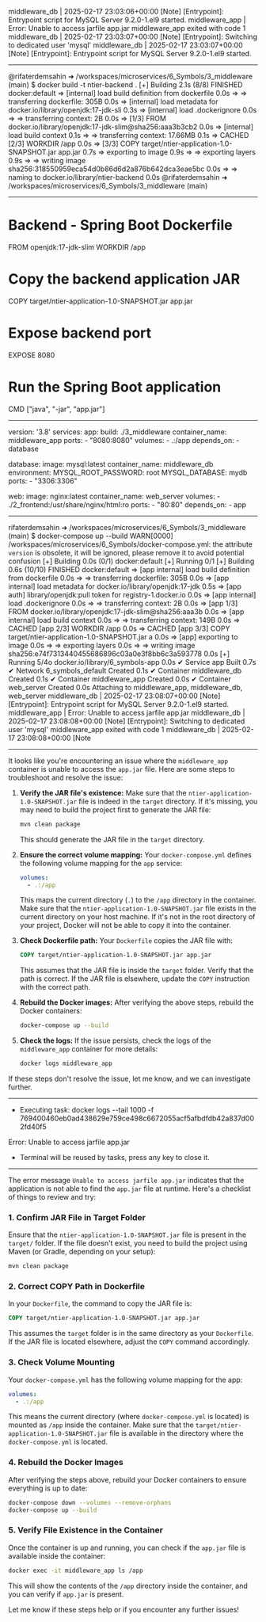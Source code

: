 middleware_db   | 2025-02-17 23:03:06+00:00 [Note] [Entrypoint]: Entrypoint script for MySQL Server 9.2.0-1.el9 started.
middleware_app  | Error: Unable to access jarfile app.jar
middleware_app exited with code 1
middleware_db   | 2025-02-17 23:03:07+00:00 [Note] [Entrypoint]: Switching to dedicated user 'mysql'
middleware_db   | 2025-02-17 23:03:07+00:00 [Note] [Entrypoint]: Entrypoint script for MySQL Server 9.2.0-1.el9 started.

---

@rifaterdemsahin ➜ /workspaces/microservices/6_Symbols/3_middleware (main) $ docker build -t ntier-backend .
[+] Building 2.1s (8/8) FINISHED                             docker:default
 => [internal] load build definition from dockerfile                   0.0s
 => => transferring dockerfile: 305B                                   0.0s
 => [internal] load metadata for docker.io/library/openjdk:17-jdk-sli  0.3s
 => [internal] load .dockerignore                                      0.0s
 => => transferring context: 2B                                        0.0s
 => [1/3] FROM docker.io/library/openjdk:17-jdk-slim@sha256:aaa3b3cb2  0.0s
 => [internal] load build context                                      0.1s
 => => transferring context: 17.66MB                                   0.1s
 => CACHED [2/3] WORKDIR /app                                          0.0s
 => [3/3] COPY target/ntier-application-1.0-SNAPSHOT.jar app.jar       0.7s
 => exporting to image                                                 0.9s
 => => exporting layers                                                0.9s
 => => writing image sha256:318550959eca54d0b86d6d2a876b642dca3eae5bc  0.0s
 => => naming to docker.io/library/ntier-backend                       0.0s
@rifaterdemsahin ➜ /workspaces/microservices/6_Symbols/3_middleware (main) 

---

# Backend - Spring Boot Dockerfile
FROM openjdk:17-jdk-slim
WORKDIR /app

# Copy the backend application JAR
COPY target/ntier-application-1.0-SNAPSHOT.jar app.jar

# Expose backend port
EXPOSE 8080

# Run the Spring Boot application
CMD ["java", "-jar", "app.jar"]


---

version: '3.8'
services:
  app:
    build: ./3_middleware
    container_name: middleware_app
    ports:
      - "8080:8080"
    volumes:
      - .:/app
    depends_on:
      - database

  database:
    image: mysql:latest
    container_name: middleware_db
    environment:
      MYSQL_ROOT_PASSWORD: root
      MYSQL_DATABASE: mydb
    ports:
      - "3306:3306"

  web:
    image: nginx:latest
    container_name: web_server
    volumes:
      - ./2_frontend:/usr/share/nginx/html:ro
    ports:
      - "80:80"
    depends_on:
      - app

---


rifaterdemsahin ➜ /workspaces/microservices/6_Symbols/3_middleware (main) $ docker-compose up --build
WARN[0000] /workspaces/microservices/6_Symbols/docker-compose.yml: the attribute `version` is obsolete, it will be ignored, please remove it to avoid potential confusion 
[+] Building 0.0s (0/1)                                      docker:default
[+] Running 0/1
[+] Building 0.6s (10/10) FINISHED                           docker:default 
 => [app internal] load build definition from dockerfile               0.0s
 => => transferring dockerfile: 305B                                   0.0s
 => [app internal] load metadata for docker.io/library/openjdk:17-jdk  0.5s
 => [app auth] library/openjdk:pull token for registry-1.docker.io     0.0s 
 => [app internal] load .dockerignore                                  0.0s
 => => transferring context: 2B                                        0.0s
 => [app 1/3] FROM docker.io/library/openjdk:17-jdk-slim@sha256:aaa3b  0.0s
 => [app internal] load build context                                  0.0s
 => => transferring context: 149B                                      0.0s
 => CACHED [app 2/3] WORKDIR /app                                      0.0s
 => CACHED [app 3/3] COPY target/ntier-application-1.0-SNAPSHOT.jar a  0.0s
 => [app] exporting to image                                           0.0s
 => => exporting layers                                                0.0s
 => => writing image sha256:e74f7313440455686896c03a0e3f8bb6c3a593778  0.0s
[+] Running 5/4o docker.io/library/6_symbols-app                       0.0s
 ✔ Service app                Built                                    0.7s 
 ✔ Network 6_symbols_default  Created                                  0.1s 
 ✔ Container middleware_db    Created                                  0.1s 
 ✔ Container middleware_app   Created                                  0.0s 
 ✔ Container web_server       Created                                  0.0s 
Attaching to middleware_app, middleware_db, web_server
middleware_db   | 2025-02-17 23:08:07+00:00 [Note] [Entrypoint]: Entrypoint script for MySQL Server 9.2.0-1.el9 started.
middleware_app  | Error: Unable to access jarfile app.jar
middleware_db   | 2025-02-17 23:08:08+00:00 [Note] [Entrypoint]: Switching to dedicated user 'mysql'
middleware_app exited with code 1
middleware_db   | 2025-02-17 23:08:08+00:00 [Note

---

It looks like you're encountering an issue where the `middleware_app` container is unable to access the `app.jar` file. Here are some steps to troubleshoot and resolve the issue:

1. **Verify the JAR file's existence:**
   Make sure that the `ntier-application-1.0-SNAPSHOT.jar` file is indeed in the `target` directory. If it's missing, you may need to build the project first to generate the JAR file:
   ```bash
   mvn clean package
   ```
   This should generate the JAR file in the `target` directory.

2. **Ensure the correct volume mapping:**
   Your `docker-compose.yml` defines the following volume mapping for the `app` service:
   ```yaml
   volumes:
     - .:/app
   ```
   This maps the current directory (`.`) to the `/app` directory in the container. Make sure that the `ntier-application-1.0-SNAPSHOT.jar` file exists in the current directory on your host machine. If it's not in the root directory of your project, Docker will not be able to copy it into the container.

3. **Check Dockerfile path:**
   Your `Dockerfile` copies the JAR file with:
   ```dockerfile
   COPY target/ntier-application-1.0-SNAPSHOT.jar app.jar
   ```
   This assumes that the JAR file is inside the `target` folder. Verify that the path is correct. If the JAR file is elsewhere, update the `COPY` instruction with the correct path.

4. **Rebuild the Docker images:**
   After verifying the above steps, rebuild the Docker containers:
   ```bash
   docker-compose up --build
   ```

5. **Check the logs:**
   If the issue persists, check the logs of the `middleware_app` container for more details:
   ```bash
   docker logs middleware_app
   ```

If these steps don't resolve the issue, let me know, and we can investigate further.

---

 *  Executing task: docker logs --tail 1000 -f 769400460eb0ad438629e759ce498c6672055acf5afbdfdb42a837d002fd40f5 

Error: Unable to access jarfile app.jar
 *  Terminal will be reused by tasks, press any key to close it. 

---

The error message `Unable to access jarfile app.jar` indicates that the application is not able to find the `app.jar` file at runtime. Here's a checklist of things to review and try:

### 1. **Confirm JAR File in Target Folder**
   Ensure that the `ntier-application-1.0-SNAPSHOT.jar` file is present in the `target/` folder. If the file doesn't exist, you need to build the project using Maven (or Gradle, depending on your setup):
   ```bash
   mvn clean package
   ```

### 2. **Correct COPY Path in Dockerfile**
   In your `Dockerfile`, the command to copy the JAR file is:
   ```dockerfile
   COPY target/ntier-application-1.0-SNAPSHOT.jar app.jar
   ```
   This assumes the `target` folder is in the same directory as your `Dockerfile`. If the JAR file is located elsewhere, adjust the `COPY` command accordingly.

### 3. **Check Volume Mounting**
   Your `docker-compose.yml` has the following volume mapping for the app:
   ```yaml
   volumes:
     - .:/app
   ```
   This means the current directory (where `docker-compose.yml` is located) is mounted as `/app` inside the container. Make sure that the `target/ntier-application-1.0-SNAPSHOT.jar` file is available in the directory where the `docker-compose.yml` is located.

### 4. **Rebuild the Docker Images**
   After verifying the steps above, rebuild your Docker containers to ensure everything is up to date:
   ```bash
   docker-compose down --volumes --remove-orphans
   docker-compose up --build
   ```

### 5. **Verify File Existence in the Container**
   Once the container is up and running, you can check if the `app.jar` file is available inside the container:
   ```bash
   docker exec -it middleware_app ls /app
   ```
   This will show the contents of the `/app` directory inside the container, and you can verify if `app.jar` is present.

Let me know if these steps help or if you encounter any further issues!